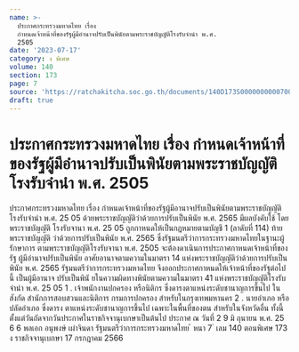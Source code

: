 ```yaml
---
name: >-
  ประกาศกระทรวงมหาดไทย เรื่อง
  กำหนดเจ้าหน้าที่ของรัฐผู้มีอำนาจปรับเป็นพินัยตามพระราชบัญญัติโรงรับจำนำ พ.ศ.
  2505
date: '2023-07-17'
category: ง พิเศษ
volume: 140
section: 173
page: 7
source: 'https://ratchakitcha.soc.go.th/documents/140D173S0000000000700.pdf'
draft: true
---
```


# ประกาศกระทรวงมหาดไทย เรื่อง กำหนดเจ้าหน้าที่ของรัฐผู้มีอำนาจปรับเป็นพินัยตามพระราชบัญญัติโรงรับจำนำ พ.ศ. 2505

ประกาศกระทรวงมหาดไทย เรื่อง กำหนดเจ้าหน้าที่ของรัฐผู้มีอานาจปรับเป็นพินัยตามพระราชบัญญัติโรงรับจำนำ พ.ศ. 25 05 ด้วยพระราชบัญญัติว่าด้วยการปรับเป็นพินัย พ.ศ. 2565 มีผลบังคับใช้ โดยพระราชบัญญัติ โรงรับจานา พ.ศ. 25 05 ถูกกาหนดให้เป็นกฎหมายตามบัญชี 1 (ลาดับที่ 114) ท้ายพระราชบัญญัติ ว่าด้วยการปรับเป็นพินัย พ.ศ. 2565 ซึ่งรัฐมนตรีว่าการกระทรวงมหาดไทยในฐานะผู้รักษาการ ตามพระราชบัญญัติโรงรับจานา พ.ศ. 2505 จะต้องดาเนินการประกาศกาหนดเจ้าหน้าที่ของรัฐ ผู้มีอำนาจปรับเป็นพินัย อาศัยอานาจตามความในมาตรา 14 แห่งพระราชบัญญัติว่าด้วยการปรับเป็นพินัย พ.ศ. 2565 รัฐมนตรีว่าการกระทรวงมหาดไทย จึงออกประกาศกาหนดให้เจ้าหน้าที่ของรัฐต่อไปนี้ เป็นผู้มีอานาจ ปรับเป็นพินั ยในความผิดทางพินัยตามความในมาตรา 41 แห่งพระราชบัญญัติโรงรับจำนำ พ.ศ. 25 05 1 . เจ้าพนักงานปกครอง หรือนิติกร ซึ่งดารงตาแหน่งระดับชานาญการขึ้นไป ในสังกัด สำนักการสอบสวนและนิติการ กรมการปกครอง สำหรับในกรุงเทพมหานคร 2 . นายอำเภอ หรือปลัดอำเภอ ซึ่งดารง ตาแหน่งระดับชานาญการขึ้นไป เฉพาะในพื้นที่ของตน สำหรับในจังหวัดอื่น ทั้งนี้ ตั้งแต่วันถัดจากวันประกาศในราชกิจจานุเบกษาเป็นต้นไป ประกาศ ณ วันที่ 2 9 มิ ถุนายน พ.ศ. 25 6 6 พลเอก อนุพงษ์ เผ่าจินดา รัฐมนตรีว่าการกระทรวงมหาดไทย ้ หนา 7 ่ เลม 140 ตอนพิเศษ 173 ง ราชกิจจานุเบกษา 17 กรกฎาคม 2566
